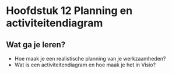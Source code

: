# Hoofdstuk 12 Planning en activiteitendiagram

## Wat ga je leren?

- Hoe maak je een realistische planning van je werkzaamheden?
- Wat is een activiteitendiagram en hoe maak je het in Visio?



